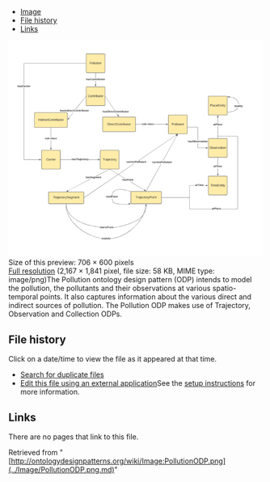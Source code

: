 * [Image](../Image/PollutionODP.png.md#file)
* [File history](../Image/PollutionODP.png.md#filehistory)
* [Links](../Image/PollutionODP.png.md#filelinks)

[![Image:PollutionODP.png](../images/thumb/d/d7/PollutionODP.png/706px-PollutionODP.png)](../../images/d/d7/PollutionODP.png)  
Size of this preview: 706 × 600 pixels  
[Full resolution](../../images/d/d7/PollutionODP.png)‎ (2,167 × 1,841 pixel, file size: 58 KB, MIME type: image/png)The Pollution ontology design pattern (ODP) intends to model the pollution, the pollutants and their observations at various spatio-temporal points. It also captures information about the various direct and indirect sources of pollution. The Pollution ODP makes use of Trajectory, Observation and Collection ODPs.




## File history

Click on a date/time to view the file as it appeared at that time.



  
* [Search for duplicate files](http://ontologydesignpatterns.org/wiki/Special:FileDuplicateSearch/PollutionODP.png "Special:FileDuplicateSearch/PollutionODP.png")
* [Edit this file using an external application](http://ontologydesignpatterns.org/wiki/index.php?title=Image:PollutionODP.png&action=edit&externaledit=true&mode=file "Image:PollutionODP.png")See the [setup instructions](http://www.mediawiki.org/wiki/Manual:External_editors "http://www.mediawiki.org/wiki/Manual:External_editors") for more information.

## Links



There are no pages that link to this file.




Retrieved from "[http://ontologydesignpatterns.org/wiki/Image:PollutionODP.png](../Image/PollutionODP.png.md)"